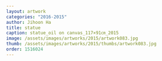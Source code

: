 ```yaml
---
layout: artwork
categories: "2016-2015"
author: Jihoon Ha
title: statue
caption: statue_oil on canvas_117×91㎝_2015
image: /assets/images/artworks/2015/artwork083.jpg
thumb: /assets/images/artworks/2015/thumbs/artwork083.jpg
order: 1516024
---
```

